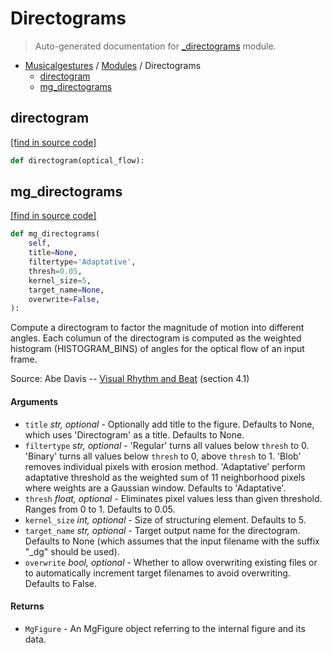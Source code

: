 # Directograms

> Auto-generated documentation for [_directograms](https://github.com/fourMs/MGT-python/blob/master/musicalgestures/_directograms.py) module.

- [Musicalgestures](README.md#musicalgestures-index) / [Modules](MODULES.md#musicalgestures-modules) / Directograms
    - [directogram](#directogram)
    - [mg_directograms](#mg_directograms)

## directogram

[[find in source code]](https://github.com/fourMs/MGT-python/blob/master/musicalgestures/_directograms.py#L14)

```python
def directogram(optical_flow):
```

## mg_directograms

[[find in source code]](https://github.com/fourMs/MGT-python/blob/master/musicalgestures/_directograms.py#L30)

```python
def mg_directograms(
    self,
    title=None,
    filtertype='Adaptative',
    thresh=0.05,
    kernel_size=5,
    target_name=None,
    overwrite=False,
):
```

Compute a directogram to factor the magnitude of motion into different angles.
Each columun of the directogram is computed as the weighted histogram (HISTOGRAM_BINS) of angles for the optical flow of an input frame.

Source: Abe Davis -- [Visual Rhythm and Beat](http://www.abedavis.com/files/papers/VisualRhythm_Davis18.pdf) (section 4.1)

#### Arguments

- `title` *str, optional* - Optionally add title to the figure. Defaults to None, which uses 'Directogram' as a title. Defaults to None.
- `filtertype` *str, optional* - 'Regular' turns all values below `thresh` to 0. 'Binary' turns all values below `thresh` to 0, above `thresh` to 1. 'Blob' removes individual pixels with erosion method. 'Adaptative' perform adaptative threshold as the weighted sum of 11 neighborhood pixels where weights are a Gaussian window. Defaults to 'Adaptative'.
- `thresh` *float, optional* - Eliminates pixel values less than given threshold. Ranges from 0 to 1. Defaults to 0.05.
- `kernel_size` *int, optional* - Size of structuring element. Defaults to 5.
- `target_name` *str, optional* - Target output name for the directogram. Defaults to None (which assumes that the input filename with the suffix "_dg" should be used).
- `overwrite` *bool, optional* - Whether to allow overwriting existing files or to automatically increment target filenames to avoid overwriting. Defaults to False.

#### Returns

- `MgFigure` - An MgFigure object referring to the internal figure and its data.
